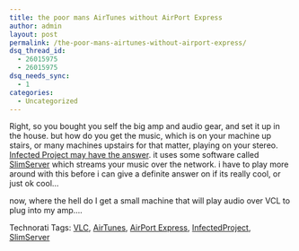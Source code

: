 ```yaml
---
title: the poor mans AirTunes without AirPort Express
author: admin
layout: post
permalink: /the-poor-mans-airtunes-without-airport-express/
dsq_thread_id:
  - 26015975
  - 26015975
dsq_needs_sync:
  - 1
categories:
  - Uncategorized
---
```

Right, so you bought you self the big amp and audio gear, and set it up in the house. but how do you get the music, which is on your machine up stairs, or many machines upstairs for that matter, playing on your stereo. [Infected Project may have the answer][1]. it uses some software called [SlimServer][2] which streams your music over the network. i have to play more around with this before i can give a definite answer on if its really cool, or just ok cool&#8230;

now, where the hell do I get a small machine that will play audio over VCL to plug into my amp&#8230;. </p> 

<div class="wlWriterSmartContent" id="0767317B-992E-4b12-91E0-4F059A8CECA8:347a9f93-7001-4790-b172-7df754656412" style="padding-right:0px;display:inline;padding-left:0px;padding-bottom:0px;margin:0px;padding-top:0px;">
  Technorati Tags: <a href="http://technorati.com/tags/VLC" rel="tag">VLC</a>, <a href="http://technorati.com/tags/AirTunes" rel="tag">AirTunes</a>, <a href="http://technorati.com/tags/AirPort%20Express" rel="tag">AirPort Express</a>, <a href="http://technorati.com/tags/InfectedProject" rel="tag">InfectedProject</a>, <a href="http://technorati.com/tags/SlimServer" rel="tag">SlimServer</a>
</div>

 [1]: http://infectedproject.wordpress.com/2007/06/20/the-poor-mans-airtunes-like-streaming-without-airport-express/
 [2]: http://www.slimdevices.com/su_downloads.html
